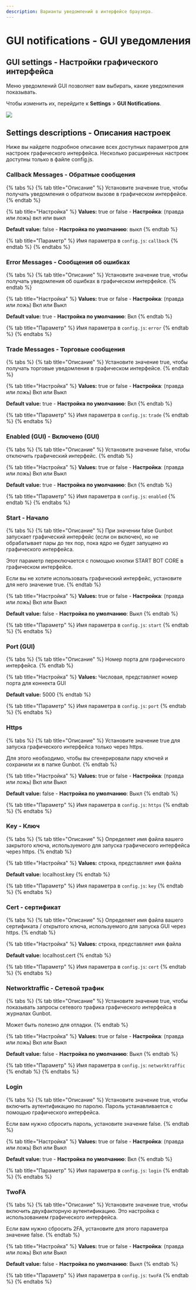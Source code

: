 ```yaml
---
description: Варианты уведомлений в интерфейсе браузера.
---
```


# GUI notifications - GUI уведомления

## GUI settings - Настройки графического интерфейса <a id="gui-settings"></a>

Меню уведомлений GUI позволяет вам выбирать, какие уведомления показывать. 

Чтобы изменить их, перейдите к **Settings** &gt; **GUI Notifications**.

![](https://blobscdn.gitbook.com/v0/b/gitbook-28427.appspot.com/o/assets%2F-L_Rejuz9K0BDQxSQvUH%2F-LmxpIm5Pvw9RmjpnwCF%2F-LmxpJQMBDI6sjJ-W59z%2Fimage.png?alt=media&token=db3a0763-3bb7-494d-b277-6dfe2cffa379)

## Settings descriptions - Описания настроек <a id="settings-descriptions"></a>

Ниже вы найдете подробное описание всех доступных параметров для настроек графического интерфейса. Несколько расширенных настроек доступны только в файле config.js.

### Callback Messages - Обратные сообщения <a id="callback-messages"></a>

{% tabs %}
{% tab title="Описание" %}
Установите значение true, чтобы получать уведомления о обратном вызове в графическом интерфейсе.
{% endtab %}

{% tab title="Настройка" %}
**Values:** true or false - **Настройка**: \(правда или ложь\) вкл или выкл

**Default value:** false - **Настройка по умолчанию**: выкл
{% endtab %}

{% tab title="Параметр" %}
Имя параметра в `config.js`: `callback`
{% endtab %}
{% endtabs %}

### Error Messages - Сообщения об ошибках <a id="error-messages"></a>

{% tabs %}
{% tab title="Описание" %}
Установите значение true, чтобы получать уведомления об ошибках в графическом интерфейсе.
{% endtab %}

{% tab title="Настройка" %}
**Values:** true or false - **Настройка**: \(правда или ложь\) Вкл или Выкл

**Default value:** true - **Настройка по умолчанию**: Вкл
{% endtab %}

{% tab title="Параметр" %}
Имя параметра в `config.js`: `error`
{% endtab %}
{% endtabs %}

### Trade Messages - Торговые сообщения <a id="trade-messages"></a>

{% tabs %}
{% tab title="Описание" %}
Установите значение true, чтобы получать торговые уведомления в графическом интерфейсе.
{% endtab %}

{% tab title="Настройка" %}
**Values:** true or false - **Настройка**: \(правда или ложь\) Вкл или Выкл

**Default value:** true - **Настройка по умолчанию**: Вкл
{% endtab %}

{% tab title="Параметр" %}
Имя параметра в `config.js`: `trade`
{% endtab %}
{% endtabs %}

### Enabled \(GUI\) - Включено \(GUI\) <a id="enabled-gui"></a>

{% tabs %}
{% tab title="Описание" %}
Установите значение false, чтобы отключить графический интерфейс.
{% endtab %}

{% tab title="Настройка" %}
**Values:** true or false - **Настройка**: \(правда или ложь\) Вкл или Выкл

**Default value:** true - **Настройка по умолчанию**: Вкл
{% endtab %}

{% tab title="Параметр" %}
Имя параметра в `config.js`: `enabled`
{% endtab %}
{% endtabs %}

### Start - Начало <a id="start"></a>

{% tabs %}
{% tab title="Описание" %}
При значении false Gunbot запускает графический интерфейс \(если он включен\), но не обрабатывает пары до тех пор, пока ядро не будет запущено из графического интерфейса.

Этот параметр переключается с помощью кнопки START BOT CORE в графическом интерфейсе. 

Если вы не хотите использовать графический интерфейс, установите для него значение true.
{% endtab %}

{% tab title="Настройка" %}
**Values:** true or false - **Настройка**: \(правда или ложь\) Вкл или Выкл

**Default value:** false - **Настройка по умолчанию**: Выкл
{% endtab %}

{% tab title="Параметр" %}
Имя параметра в `config.js`: `start`
{% endtab %}
{% endtabs %}

### Port \(GUI\) <a id="port-gui"></a>

{% tabs %}
{% tab title="Описание" %}
Номер порта для графического интерфейса.
{% endtab %}

{% tab title="Настройка" %}
**Values:** Числовая, представляет номер порта для коннекта GUI

**Default value:** 5000
{% endtab %}

{% tab title="Параметр" %}
Имя параметра в `config.js`: `port`
{% endtab %}
{% endtabs %}

### Https <a id="https"></a>

{% tabs %}
{% tab title="Описание" %}
Установите значение true для запуска графического интерфейса только через https. 

Для этого необходимо, чтобы вы сгенерировали пару ключей и сохранили их в папке Gunbot.
{% endtab %}

{% tab title="Настройка" %}
**Values:** true or false - **Настройка**: \(правда или ложь\) Вкл или Выкл

**Default value:** false - **Настройка по умолчанию**: Выкл
{% endtab %}

{% tab title="Параметр" %}
Имя параметра в `config.js`: `https`
{% endtab %}
{% endtabs %}

### Key - Ключ <a id="key"></a>

{% tabs %}
{% tab title="Описание" %}
Определяет имя файла вашего закрытого ключа, используемого для запуска графического интерфейса через https.
{% endtab %}

{% tab title="Настройка" %}
**Values:** строка, представляет имя файла

**Default value:** localhost.key
{% endtab %}

{% tab title="Параметр" %}
Имя параметра в  `config.js`: `key`
{% endtab %}
{% endtabs %}

### Cert - сертификат <a id="cert"></a>

{% tabs %}
{% tab title="Описание" %}
Определяет имя файла вашего сертификата / открытого ключа, используемого для запуска GUI через https.
{% endtab %}

{% tab title="Настройка" %}
**Values:** строка, представляет имя файла

**Default value:** localhost.cert
{% endtab %}

{% tab title="Параметр" %}
Имя параметра в `config.js`: `cert`
{% endtab %}
{% endtabs %}

### Networktraffic - Сетевой трафик <a id="networktraffic"></a>

{% tabs %}
{% tab title="Описание" %}
Установите значение true, чтобы показывать запросы сетевого трафика графического интерфейса в журналах Gunbot. 

Может быть полезно для отладки.
{% endtab %}

{% tab title="Настройка" %}
**Values:** true or false - **Настройка**: \(правда или ложь\) Вкл или Выкл

**Default value:** false - **Настройка по умолчанию**: Выкл
{% endtab %}

{% tab title="Параметр" %}
Имя параметра в  `config.js`: `networktraffic`
{% endtab %}
{% endtabs %}

### Login <a id="login"></a>

{% tabs %}
{% tab title="Описание" %}
Установите значение true, чтобы включить аутентификацию по паролю. Пароль устанавливается с помощью графического интерфейса. 

Если вам нужно сбросить пароль, установите значение false.
{% endtab %}

{% tab title="Настройка" %}
**Values:** true or false - **Настройка**: \(правда или ложь\) Вкл или Выкл

**Default value:** true - **Настройка по умолчанию**: Вкл
{% endtab %}

{% tab title="Параметр" %}
Имя параметра в `config.js`: `login`
{% endtab %}
{% endtabs %}

### TwoFA <a id="twofa"></a>

{% tabs %}
{% tab title="Описание" %}
Установите значение true, чтобы включить двухфакторную аутентификацию. Это настройка с использованием графического интерфейса. 

Если вам нужно сбросить 2FA, установите для этого параметра значение false.
{% endtab %}

{% tab title="Настройка" %}
**Values:** true or false - **Настройка**: \(правда или ложь\) Вкл или Выкл

**Default value:** false - **Настройка по умолчанию**: Выкл
{% endtab %}

{% tab title="Параметр" %}
Имя параметра в `config.js`: `twoFA`
{% endtab %}
{% endtabs %}

